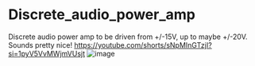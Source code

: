 # Discrete_audio_power_amp
Discrete audio power amp to be driven from +/-15V, up to maybe +/-20V.  Sounds pretty nice!
https://youtube.com/shorts/sNpMInGTzjI?si=1pyV5VvMWjmVUsjt
![image](https://github.com/gabeak2/Discrete_audio_power_amp/assets/59489552/8867f9d8-2283-445f-a587-2ed6c7656018)
